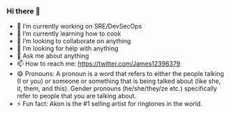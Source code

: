 ### Hi there 👋

- 🔭 I’m currently working on SRE/DevSecOps
- 🌱 I’m currently learning how to cook 
- 👯 I’m looking to collaborate on anything
- 🤔 I’m looking for help with anything
- 💬 Ask me about anything
- 📫 How to reach me: https://twitter.com/James12396379
- 😄 Pronouns: A pronoun is a word that refers to either the people talking (I or you) or someone or something that is being talked about (like she, it, them, and this). Gender pronouns (he/she/they/ze etc.) specifically refer to people that you are talking about.
- ⚡ Fun fact: Akon is the #1 selling artist for ringtones in the world.

